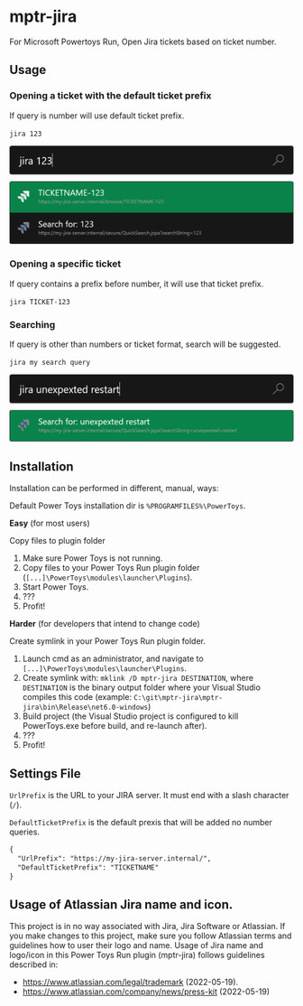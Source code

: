 # mptr-jira

For Microsoft Powertoys Run, Open Jira tickets based on ticket number.

## Usage

### Opening a ticket with the default ticket prefix
If query is number will use default ticket prefix.

`jira 123`

![example screenshot search for numbers](/assets/images/mptr-jira.example.ticket.png)

### Opening a specific ticket
If query contains a prefix before number, it will use that ticket prefix.

`jira TICKET-123`

### Searching
If query is other than numbers or ticket format, search will be suggested.

`jira my search query`

![example screenshot search for numbers](/assets/images/mptr-jira.example.search.png)

## Installation

Installation can be performed in different, manual, ways:

Default Power Toys installation dir is `%PROGRAMFILES%\PowerToys`.

**Easy** (for most users)

Copy files to plugin folder

1. Make sure Power Toys is not running.
2. Copy files to your Power Toys Run plugin folder (`[...]\PowerToys\modules\launcher\Plugins`).
3. Start Power Toys.
4. ???
5. Profit!

**Harder** (for developers that intend to change code)

Create symlink in your Power Toys Run plugin folder.

1. Launch cmd as an administrator, and navigate to `[...]\PowerToys\modules\launcher\Plugins`.
2. Create symlink with: `mklink /D mptr-jira DESTINATION`, where `DESTINATION` is the binary output folder where your Visual Studio compiles this code (example: `C:\git\mptr-jira\mptr-jira\bin\Release\net6.0-windows`)
3. Build project (the Visual Studio project is configured to kill PowerToys.exe before build, and re-launch after).
3. ???
4. Profit!

## Settings File

`UrlPrefix` is the URL to your JIRA server. It must end with a slash character (`/`).

`DefaultTicketPrefix` is the default prexis that will be added no number queries.

```
{
  "UrlPrefix": "https://my-jira-server.internal/",
  "DefaultTicketPrefix": "TICKETNAME"
}
```

## Usage of Atlassian Jira name and icon.
This project is in no way associated with Jira, Jira Software or Atlassian. If you make changes to this project, make sure you follow Atlassian terms and guidelines how to user their logo and name.
Usage of Jira name and logo/icon in this Power Toys Run plugin (mptr-jira) follows guidelines described in:
- https://www.atlassian.com/legal/trademark (2022-05-19).
- https://www.atlassian.com/company/news/press-kit (2022-05-19)

